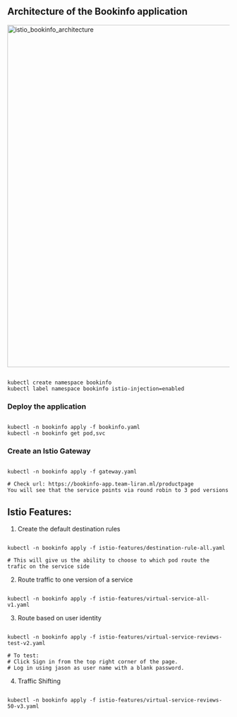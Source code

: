 ## Architecture of the Bookinfo application

<img width="776" alt="istio_bookinfo_architecture" src="https://user-images.githubusercontent.com/31888672/102626434-72d95680-414f-11eb-863c-9098b7ee6caf.png">

<pre><code>
kubectl create namespace bookinfo
kubectl label namespace bookinfo istio-injection=enabled
</code></pre>

### Deploy the application

<pre><code>
kubectl -n bookinfo apply -f bookinfo.yaml
kubectl -n bookinfo get pod,svc
</code></pre>

### Create an Istio Gateway


<pre><code>
kubectl -n bookinfo apply -f gateway.yaml

# Check url: https://bookinfo-app.team-liran.ml/productpage
You will see that the service points via round robin to 3 pod versions
</code></pre>


## Istio Features:

1. Create the default destination rules

<pre><code>
kubectl -n bookinfo apply -f istio-features/destination-rule-all.yaml

# This will give us the ability to choose to which pod route the trafic on the service side
</code></pre>

2. Route traffic to one version of a service

<pre><code>
kubectl -n bookinfo apply -f istio-features/virtual-service-all-v1.yaml
</code></pre>

3. Route based on user identity

<pre><code>
kubectl -n bookinfo apply -f istio-features/virtual-service-reviews-test-v2.yaml

# To test:
# Click Sign in from the top right corner of the page.
# Log in using jason as user name with a blank password.
</code></pre>

4. Traffic Shifting

<pre><code>
kubectl -n bookinfo apply -f istio-features/virtual-service-reviews-50-v3.yaml
</code></pre>